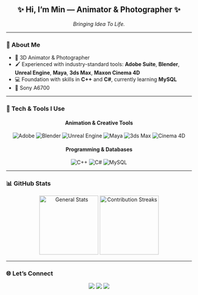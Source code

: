 <h2 align="center">✨ Hi, I’m Min — Animator & Photographer ✨</h2>

<p align="center">
  <em>Bringing Idea To Life.</em>
</p>

---

### 🎥 About Me
- 🎨 3D Animator & Photographer   
- 🖌️ Experienced with industry-standard tools: **Adobe Suite**, **Blender**, **Unreal Engine**, **Maya**, **3ds Max**, **Maxon Cinema 4D**  
- 💻 Foundation with skills in **C++** and **C#**, currently learning **MySQL**  
- 📸 Sony A6700  

---

### 🔧 Tech & Tools I Use
<div align="center">

#### Animation & Creative Tools  
![Adobe](https://img.shields.io/badge/Adobe_Suite-FF0000?style=for-the-badge&logo=adobe&logoColor=white)
![Blender](https://img.shields.io/badge/Blender-F5792A?style=for-the-badge&logo=blender&logoColor=white)
![Unreal Engine](https://img.shields.io/badge/Unreal_Engine-313131?style=for-the-badge&logo=unrealengine&logoColor=white)
![Maya](https://img.shields.io/badge/Autodesk_Maya-1D8FCA?style=for-the-badge&logo=autodesk&logoColor=white)
![3ds Max](https://img.shields.io/badge/Autodesk_3ds_Max-00A9E0?style=for-the-badge&logo=autodesk&logoColor=white)
![Cinema 4D](https://img.shields.io/badge/Maxon_Cinema_4D-011A6A?style=for-the-badge&logo=maxon&logoColor=white)

#### Programming & Databases  
![C++](https://img.shields.io/badge/C++-00599C?style=for-the-badge&logo=cplusplus&logoColor=white)
![C#](https://img.shields.io/badge/C%23-239120?style=for-the-badge&logo=csharp&logoColor=white)
![MySQL](https://img.shields.io/badge/MySQL-00648B?style=for-the-badge&logo=mysql&logoColor=white)

</div>

---

### 📊 GitHub Stats
<div align="center">

<img src="https://github-readme-stats.vercel.app/api?username=MinSYou&show_icons=true&theme=tokyonight&hide_border=false" height="160" alt="General Stats" />
<img src="https://streak-stats.demolab.com?user=MinSYou&theme=tokyonight&hide_border=false" height="160" alt="Contribution Streaks" />

</div>

---

### 🌐 Let’s Connect
<p align="center">
  <a href="https://www.linkedin.com/in/youm05/"><img src="https://img.shields.io/badge/LinkedIn-0A66C2?style=for-the-badge&logo=linkedin&logoColor=white"/></a>
  <a href="https://minyou.my.canva.site"><img src="https://img.shields.io/badge/Portfolio-FF7139?style=for-the-badge&logo=firefox&logoColor=white"/></a>
  <a href="mailto:min.you@students.mq.edu.au"><img src="https://img.shields.io/badge/Email-EA4335?style=for-the-badge&logo=gmail&logoColor=white"/></a>
</p>

